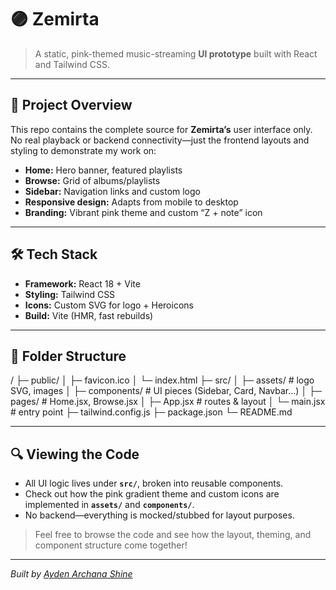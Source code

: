 # 🟣 Zemirta

> A static, pink-themed music-streaming **UI prototype** built with React and Tailwind CSS.

---

## 📝 Project Overview

This repo contains the complete source for **Zemirta’s** user interface only.  
No real playback or backend connectivity—just the frontend layouts and styling to demonstrate my work on:

- **Home:** Hero banner, featured playlists  
- **Browse:** Grid of albums/playlists  
- **Sidebar:** Navigation links and custom logo  
- **Responsive design:** Adapts from mobile to desktop  
- **Branding:** Vibrant pink theme and custom “Z + note” icon

---

## 🛠 Tech Stack

- **Framework:** React 18 + Vite  
- **Styling:** Tailwind CSS  
- **Icons:** Custom SVG for logo + Heroicons  
- **Build:** Vite (HMR, fast rebuilds)

---

## 📂 Folder Structure

/
├─ public/
│ ├─ favicon.ico
│ └─ index.html
├─ src/
│ ├─ assets/ # logo SVG, images
│ ├─ components/ # UI pieces (Sidebar, Card, Navbar…)
│ ├─ pages/ # Home.jsx, Browse.jsx
│ ├─ App.jsx # routes & layout
│ └─ main.jsx # entry point
├─ tailwind.config.js
├─ package.json
└─ README.md



---

## 🔍 Viewing the Code

- All UI logic lives under **`src/`**, broken into reusable components.
- Check out how the pink gradient theme and custom icons are implemented in **`assets/`** and **`components/`**.
- No backend—everything is mocked/stubbed for layout purposes.

> Feel free to browse the code and see how the layout, theming, and component structure come together!

---

*Built by [Ayden Archana Shine](https://github.com/ayden03-debug)*  

